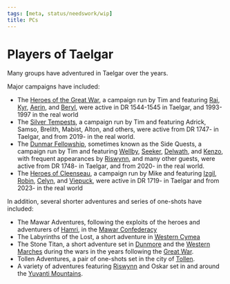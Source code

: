 ```yaml
---
tags: [meta, status/needswork/wip]
title: PCs
---
```

# Players of Taelgar

Many groups have adventured in Taelgar over the years. 

Major campaigns have included:

- The [Heroes of the Great War](<great-war/heroes-of-the-great-war.md>), a campaign run by Tim and featuring [Rai](<great-war/rai.md>), [Kyr](<great-war/kyr.md>), [Aerin](<great-war/aerin.md>), and [Beryl](<great-war/beryl.md>), were active in DR 1544-1545 in Taelgar, and 1993-1997 in the real world
- The [Silver Tempests](<silver-tempests/silver-tempests.md>), a campaign run by Tim and featuring Adrick, Samso, Brelith, Mabist, Alton, and others, were active from DR 1747- in Taelgar, and from 2019- in the real world. 
- The [Dunmar Fellowship](<dunmar-fellowship/dunmar-fellowship.md>), sometimes known as the Side Quests, a campaign run by Tim and featuring [Wellby](<dunmar-fellowship/wellby.md>), [Seeker](<dunmar-fellowship/seeker.md>), [Delwath](<dunmar-fellowship/delwath.md>), and [Kenzo](<dunmar-fellowship/kenzo.md>), with frequent appearances by [Riswynn](<dunmar-fellowship/riswynn.md>), and many other guests, were active from DR 1748- in Taelgar, and from 2020- in the real world.
- The [Heroes of Cleenseau](<cleenseau/heroes-of-cleenseau.md>), a campaign run by Mike and featuring [Izgil](<cleenseau/izgil-moonseeker.md>), [Robin](<cleenseau/robin-of-abenfyrd.md>), [Celyn](<cleenseau/celyn.md>), and [Viepuck](<cleenseau/viepuck.md>), were active in DR 1719- in Taelgar and from 2023- in the real world

In addition, several shorter adventures and series of one-shots have included:

- The Mawar Adventures, following the exploits of the heroes and adventurers of [Hamri](<../../gazetteer/west-coast/mawar-confederacy/hamri.md>), in the [Mawar Confederacy](<../../gazetteer/west-coast/mawar-confederacy/mawar-confederacy.md>)
- The Labyrinths of the Lost, a short adventure in [Western Cymea](<../../gazetteer/western-green-sea/cymea/western-cymea.md>)
- The Stone Titan, a short adventure set in [Dunmore](<../../gazetteer/greater-sembara/sembara/western-marches/dunmore.md>) and the [Western Marches](<../../gazetteer/greater-sembara/sembara/western-marches/western-marches.md>) during the wars in the years following the [Great War](<../../events/1500s/great-war.md>). 
- Tollen Adventures, a pair of one-shots set in the city of [Tollen](<../../gazetteer/western-green-sea/tollen/tollen.md>). 
- A variety of adventures featuring [Riswynn](<dunmar-fellowship/riswynn.md>) and Oskar set in and around the [Yuvanti Mountains](<../../gazetteer/greater-dunmar/yuvanti-mountains.md>).  

